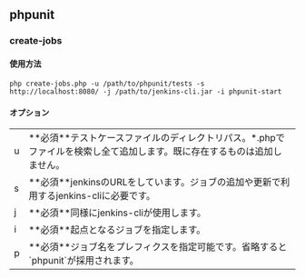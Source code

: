 ## phpunit

### create-jobs

#### 使用方法

```
php create-jobs.php -u /path/to/phpunit/tests -s http://localhost:8080/ -j /path/to/jenkins-cli.jar -i phpunit-start
```

#### オプション
<table>
  <tr>
    <td>u</td><td>**必須**テストケースファイルのディレクトリパス。*.phpでファイルを検索し全て追加します。既に存在するものは追加しません。</td>
  </tr>
  <tr>
    <td>s</td><td>**必須**jenkinsのURLをしています。ジョブの追加や更新で利用するjenkins-cliに必要です。</td>
  </tr>
  <tr>
    <td>j</td><td>**必須**同様にjenkins-cliが使用します。</td>
  </tr>
  <tr>
    <td>i</td><td>**必須**起点となるジョブを指定します。</td>
  </tr>
  <tr>
    <td>p</td><td>**必須**ジョブ名をプレフィクスを指定可能です。省略すると`phpunit`が採用されます。</td>
  </tr>
</table>


